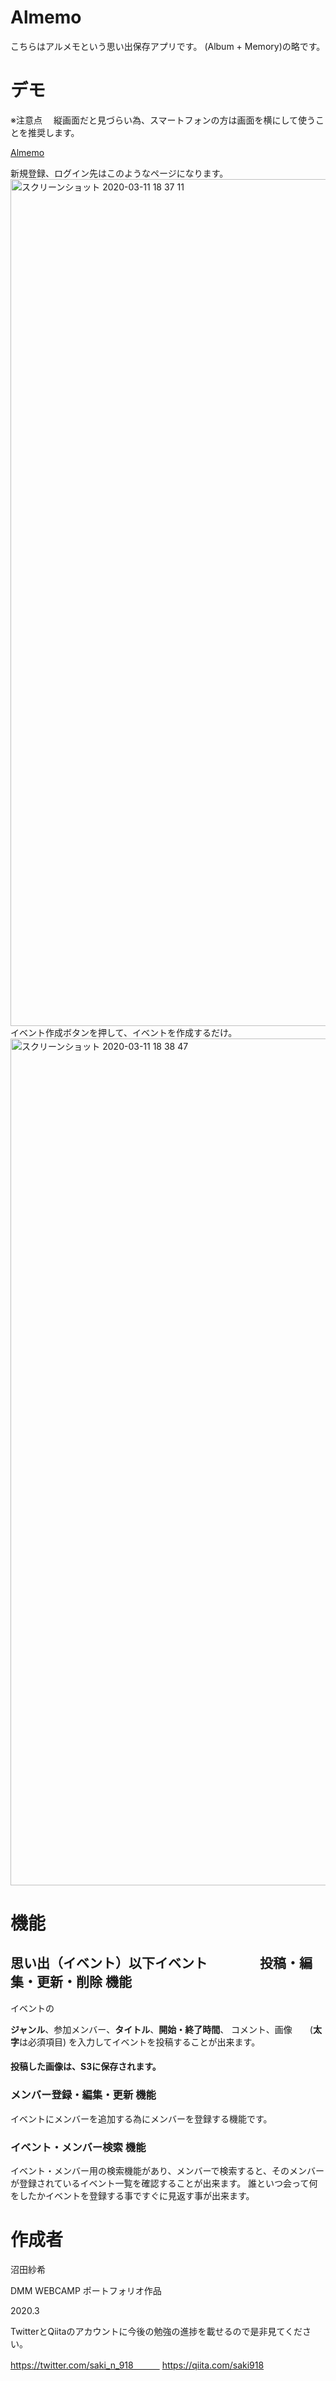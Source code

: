 # Almemo
  こちらはアルメモという思い出保存アプリです。
  (Album + Memory)の略です。
# デモ
※注意点
　縦画面だと見づらい為、スマートフォンの方は画面を横にして使うことを推奨します。

[Almemo](https://almemo.life/)

新規登録、ログイン先はこのようなページになります。
<img width="1355" alt="スクリーンショット 2020-03-11 18 37 11" src="https://user-images.githubusercontent.com/57306716/76417366-19821100-63e0-11ea-8877-22e831b6abed.png">
イベント作成ボタンを押して、イベントを作成するだけ。
<img width="1355" alt="スクリーンショット 2020-03-11 18 38 47" src="https://user-images.githubusercontent.com/57306716/76417374-1d159800-63e0-11ea-973d-80ee8a1d7c32.png">
# 機能

## **思い出（イベント）以下イベント　　　　投稿・編集・更新・削除  機能**
イベントの

**ジャンル**、参加メンバー、**タイトル**、**開始・終了時間**、
コメント、画像　　(**太字**は必須項目)
を入力してイベントを投稿することが出来ます。

#### **投稿した画像は、S3に保存されます。**

### **メンバー登録・編集・更新  機能**
イベントにメンバーを追加する為にメンバーを登録する機能です。
### **イベント・メンバー検索 機能**
イベント・メンバー用の検索機能があり、メンバーで検索すると、そのメンバーが登録されているイベント一覧を確認することが出来ます。
誰といつ会って何をしたかイベントを登録する事ですぐに見返す事が出来ます。
# 作成者
沼田紗希

DMM WEBCAMP ポートフォリオ作品

2020.3

TwitterとQiitaのアカウントに今後の勉強の進捗を載せるので是非見てください。

https://twitter.com/saki_n_918　　　
https://qiita.com/saki918
